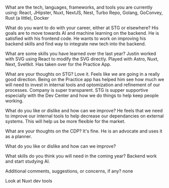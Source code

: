 What are the tech, languages, frameworks, and tools you are currently using:
React, JHipster, Nuxt, NextJS, Nest, Turbo Repo, Golang, GoConvey, Rust (a little), Docker

What do you want to do with your career, either at STG or elsewhere?
His goals are to move towards AI and machine learning on the backend. He is satisfied with his frontend code. He wants to work on improving his backend skills and find way to integrate new tech into the backend.

What are some skills you have learned over the last year?
Justin worked with SVG using React to modify the SVG directly. Played with Astro, Nuxt, Next, Sveltkit. Has taken over for the Practice App.

What are your thoughts on STG?
Love it. Feels like we are going in a really good direction. Being on the Practice app has helped him see how much we will need to invest in internal tools and optomization and refinement of our processes. Company is super transparent. STG is supper supportive especially with the Dev Center and how we do things to help keep people working.

What do you like or dislike and how can we improve?
He feels that we need to improve our internal tools to help decrease our dependancies on external systems. This will help us be more flexible for the market.

What are your thoughts on the CDP?
It's fine. He is an advocate and uses it as a planner.

What do you like or dislike and how can we improve?


What skills do you think you will need in the coming year?
Backend work and start studying AI.

Additional comments, suggestions, or concerns, if any?
none









Look at Nuxt dev tools
